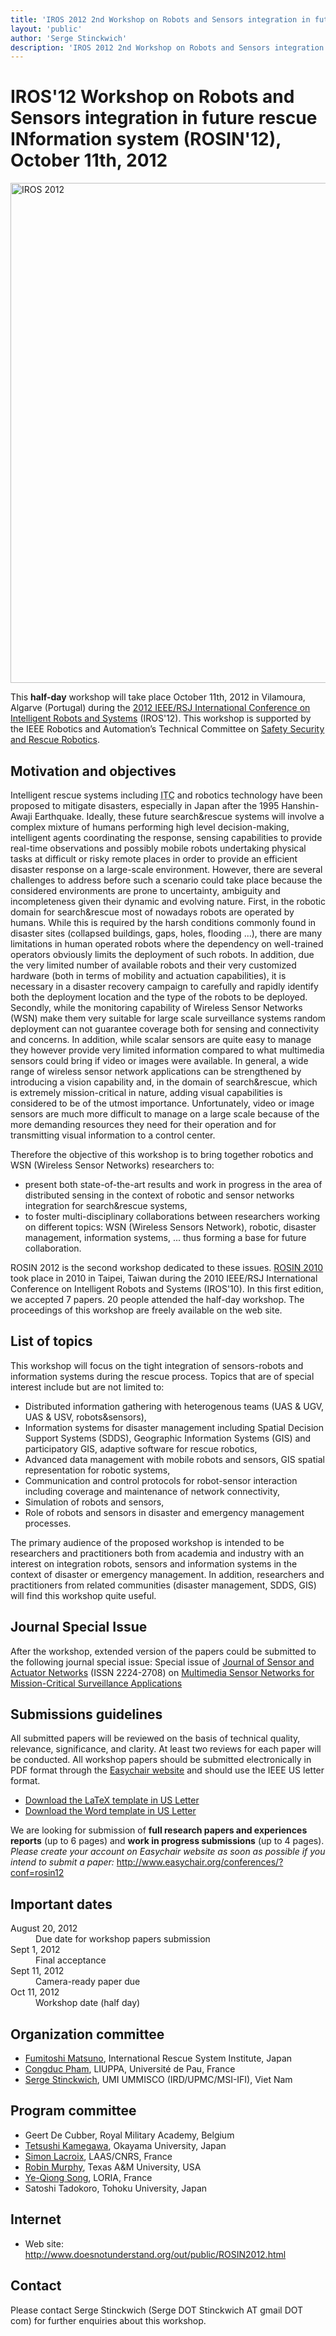 ```yaml
---
title: 'IROS 2012 2nd Workshop on Robots and Sensors integration in future rescue INformation system (ROSIN-2012)'
layout: 'public'
author: 'Serge Stinckwich'
description: 'IROS 2012 2nd Workshop on Robots and Sensors integration in future rescue INformation system (ROSIN-2012)'
---
```

# IROS'12 Workshop on Robots and Sensors integration in future rescue INformation system (ROSIN'12), October 11th, 2012

<a href="http://www.iros2012.org/" title="IROS 2012"><img src="http://www.iros2012.org/site/sites/default/files/imgs/iros2012_header_04.png" border="0" alt="IROS 2012" style="width: 800px;" /></a>

This **half-day** workshop will take place October 11th, 2012 in Vilamoura, Algarve (Portugal) during the [2012 IEEE/RSJ International Conference on Intelligent Robots and Systems](http://www.iros2012.org/) (IROS'12). This workshop is supported by the IEEE Robotics and Automation’s Technical Committee on [Safety Security and Rescue Robotics](http://tab.ieee-ras.org/committeeinfo.php?tcid=21).

## Motivation and objectives
Intelligent rescue systems including <abbr title='Information and Communications Technology'>ITC</abbr> and robotics technology have been proposed to mitigate disasters, especially in Japan after the 1995 Hanshin-Awaji Earthquake. Ideally, these future search&rescue systems will involve a complex mixture of humans performing high level decision-making, intelligent agents coordinating the response, sensing capabilities to provide real-time observations and possibly mobile robots undertaking physical tasks at difficult or risky remote places in order to provide an efficient disaster response on a large-scale environment. However, there are several challenges to address before such a scenario could take place because the considered environments are prone to uncertainty, ambiguity and incompleteness given their dynamic and evolving nature. First, in the robotic domain for search&rescue most of nowadays robots are operated by humans. While this is required by the harsh conditions commonly found in disaster sites (collapsed buildings, gaps, holes, flooding ...), there are many limitations in human operated robots where the dependency on well-trained operators obviously limits the deployment of such robots. In addition, due the very limited number of available robots and their very customized hardware (both in terms of mobility and actuation capabilities), it is necessary in a disaster recovery campaign to carefully and rapidly identify both the deployment location and the type of the robots to be deployed. Secondly, while the monitoring capability of Wireless Sensor Networks (WSN) make them very suitable for large scale surveillance systems random deployment can not guarantee coverage both for sensing and connectivity and concerns. In addition, while scalar sensors are quite easy to manage they however provide very limited information compared to what multimedia sensors could bring if video or images were available. In general, a wide range of wireless sensor network applications can be strengthened by introducing a vision capability and, in the domain of search&rescue, which is extremely mission-critical in nature, adding visual capabilities is considered to be of the utmost importance. Unfortunately, video or image sensors are much more difficult to manage on a large scale because of the more demanding resources they need for their operation and for transmitting visual information to a control center. 

Therefore the objective of this workshop is to bring together robotics and WSN (Wireless Sensor Networks) researchers to:

- present both state-of-the-art results and work in progress in the area of distributed sensing in the context of robotic and sensor networks integration for search&rescue systems,
- to foster multi-disciplinary collaborations between researchers working on different topics: WSN (Wireless Sensors Network), robotic, disaster management, information systems, ... thus forming a base for future collaboration.

ROSIN 2012 is the second workshop dedicated to these issues. [ROSIN 2010](ROSIN2010.html) took place in 2010 in Taipei, Taiwan during the 2010 IEEE/RSJ International Conference on Intelligent Robots and Systems (IROS'10). In this first edition, we accepted 7 papers. 20 people attended the half-day workshop. The proceedings of this workshop are freely available on the web site. 

## List of topics
This workshop will focus on the tight integration of sensors-robots and information systems during the rescue process. Topics that are of special interest include but are not limited to:

- Distributed information gathering with heterogenous teams (UAS & UGV, UAS & USV, robots&sensors),
- Information systems for disaster management including Spatial Decision Support Systems (SDDS), Geographic Information Systems (GIS) and participatory GIS, adaptive software for rescue robotics,
- Advanced data management with mobile robots and sensors, GIS spatial representation for robotic systems,
- Communication and control protocols for robot-sensor interaction including coverage and maintenance of network connectivity,
- Simulation of robots and sensors,
- Role of robots and sensors in disaster and emergency management processes.

The primary audience of the proposed workshop is intended to be researchers and practitioners both from academia and industry with an interest on integration robots, sensors and information systems in the context of disaster or emergency management. In addition, researchers and practitioners from related communities (disaster management, SDDS, GIS) will find this workshop quite useful.

## Journal Special Issue
After the workshop, extended version of the papers could be submitted to the following journal special issue:
Special issue of [Journal of Sensor and Actuator Networks](http://www.mdpi.com/journal/jsan) (ISSN 2224-2708) on [Multimedia Sensor Networks for Mission-Critical Surveillance Applications](http://www.mdpi.com/journal/jsan/special_issues/surveillance_app/)

## Submissions guidelines
All submitted papers will be reviewed on the basis of technical quality, relevance, significance, and clarity. At least two reviews for each paper will be conducted. All workshop papers should be submitted electronically in PDF format through the [Easychair website](http://www.easychair.org/conferences/?conf=rosin12) and should use the IEEE US letter format.

- [Download the LaTeX template in US Letter](http://ras.papercept.net/conferences/support/files/ieeeconf.zip)
- [Download the Word template in US Letter](http://ras.papercept.net/conferences/support/files/ieeeconf_letter.dot)

We are looking for submission of **full research papers and experiences reports** (up to 6 pages) and **work in progress submissions** (up to 4 pages).
*Please create your account on Easychair website as soon as possible if you intend to submit a paper:*  http://www.easychair.org/conferences/?conf=rosin12

## Important dates
<dl class="dl-horizontal">
<dt><span class="label label-important">August 20, 2012</span></dt><dd>Due date for workshop papers submission</dd>
<dt>Sept 1, 2012</dt><dd>Final acceptance</dd>
<dt>Sept 11, 2012</dt><dd>Camera-ready paper due</dd>
<dt>Oct 11, 2012</dt><dd>Workshop date (half day)</dd>
</dl>

## Organization committee
- [Fumitoshi Matsuno](http://www.mechatronics.me.kyoto-u.ac.jp/matsuno/matsuno_eng.html), International Rescue System Institute, Japan
- [Congduc Pham](http://web.univ-pau.fr/~cpham/), LIUPPA, Université de Pau, France
- [Serge Stinckwich](http://doesnotunderstand.org/), UMI UMMISCO (IRD/UPMC/MSI-IFI), Viet Nam

## Program committee
- Geert De Cubber, Royal Military Academy, Belgium
- [Tetsushi Kamegawa](http://www.mif.sys.okayama-u.ac.jp/~kamegawa/), Okayama University, Japan
- [Simon Lacroix](http://homepages.laas.fr/simon/HomePage/Home.html), LAAS/CNRS, France
- [Robin Murphy](http://faculty.cse.tamu.edu/murphy/), Texas A&M University, USA
- [Ye-Qiong Song](http://www.loria.fr/~song/), LORIA, France
- Satoshi Tadokoro, Tohoku University, Japan

## Internet
- Web site: http://www.doesnotunderstand.org/out/public/ROSIN2012.html

## Contact
Please contact Serge Stinckwich (Serge DOT Stinckwich AT gmail DOT com) for further enquiries about this workshop.
